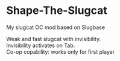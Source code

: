 # Shape-The-Slugcat
My  slugcat OC mod based on Slugbase

Weak and fast slugcat with invisibility.  
Invisibility activates on Tab.  
Co-op copability: works only for first player  


